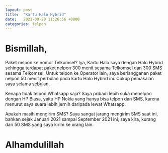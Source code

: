 ```yaml
---
layout: post
title:  "Kartu Halo Hybrid"
date:   2021-09-20 11:26:56 +0800
categories: telpon
---
```


# Bismillah,

Paket nelpon ke nomor Telkomsel? Iya, Kartu Halo saya dengan Halo Hybrid 
sehingga terdapat paket nelpon 300 menit sesama Telkomsel dan 300 SMS sesama Telkomsel. 
Untuk telpon ke Operator lain, saya berlangganan paket nelpon 50 menit perbulan pada 
kartu Halo Hybrid ini. Cukup pemakaian saya selama sebulan.

Kenapa tidak telpon Whatsapp saja? Saya pribadi lebih suka menelpon dengan HP Biasa, yaitu HP Nokia yang hanya 
bisa telpon dan SMS, karena menurut saya suara lebih jernih daripada lewat Whatsapp.

Apakah masih mengirim SMS? Saya sangat jarang mengirim SMS saat ini, bahkan sejak
Januari 2021 sampai September 2021 ini, saya kira, 
kurang dari 50 SMS yang saya kirim ke orang lain.

# Alhamdulillah
